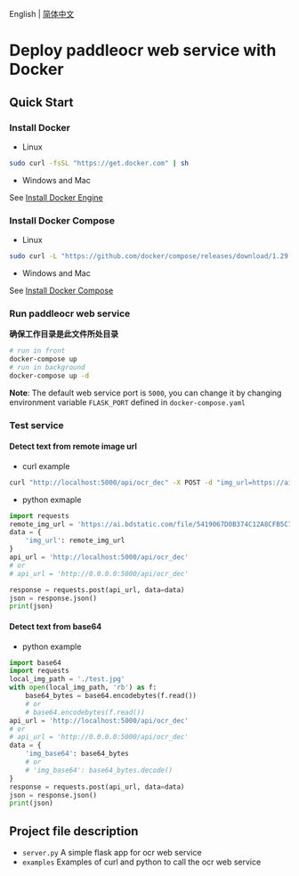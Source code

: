 English | [简体中文](README_cn.md)

# Deploy paddleocr web service with Docker

## Quick Start

### Install Docker

- Linux

```bash
sudo curl -fsSL "https://get.docker.com" | sh
```

- Windows and Mac

See [Install Docker Engine](https://docs.docker.com/engine/install/)

### Install Docker Compose

- Linux

```bash
sudo curl -L "https://github.com/docker/compose/releases/download/1.29.2/docker-compose-$(uname -s)-$(uname -m)" -o "/usr/local/bin/docker-compose"
```

- Windows and Mac

See [Install Docker Compose](https://docs.docker.com/compose/install/)

### Run paddleocr web service

**确保工作目录是此文件所处目录**

```bash
# run in front
docker-compose up
# run in background
docker-compose up -d
```

**Note**: The default web service port is `5000`, you can change it by changing environment variable `FLASK_PORT` defined in `docker-compose.yaml`

### Test service

#### Detect text from remote image url

- curl example

```bash
curl "http://localhost:5000/api/ocr_dec" -X POST -d "img_url=https://ai.bdstatic.com/file/5419067D0B374C12A8CFB5C74684CC06"
```

- python exmaple

```python
import requests
remote_img_url = 'https://ai.bdstatic.com/file/5419067D0B374C12A8CFB5C74684CC06'
data = {
    'img_url': remote_img_url
}
api_url = 'http://localhost:5000/api/ocr_dec'
# or
# api_url = 'http://0.0.0.0:5000/api/ocr_dec'

response = requests.post(api_url, data=data)
json = response.json()
print(json)

```

#### Detect text from base64

- python example

```python
import base64
import requests
local_img_path = './test.jpg'
with open(local_img_path, 'rb') as f:
    base64_bytes = base64.encodebytes(f.read())
    # or
    # base64.encodebytes(f.read())
api_url = 'http://localhost:5000/api/ocr_dec'
# or
# api_url = 'http://0.0.0.0:5000/api/ocr_dec'
data = {
    'img_base64': base64_bytes
    # or
    # 'img_base64': base64_bytes.decode()
}
response = requests.post(api_url, data=data)
json = response.json()
print(json)

```

## Project file description

- `server.py`
  A simple flask app for ocr web service
- `examples`
  Examples of curl and python to call the ocr web service
